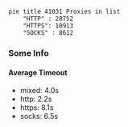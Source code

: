 
```mermaid
pie title 41031 Proxies in list
    "HTTP" : 28752
    "HTTPS": 10913
    "SOCKS" : 8612
```

### Some Info
#### Average Timeout

- mixed: 4.0s
- http: 2.2s
- https: 8.1s
- socks: 6.5s